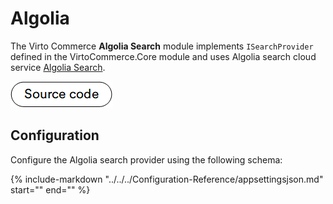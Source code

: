# Algolia

The Virto Commerce **Algolia Search** module implements `ISearchProvider` defined in the VirtoCommerce.Core module and uses Algolia search cloud service [Algolia Search](https://algolia.com).

[![Source code](media/source_code.png)](https://github.com/VirtoCommerce/vc-module-algolia-search/)

## Configuration

Configure the Algolia search provider using the following schema:

{%
   include-markdown "../../../Configuration-Reference/appsettingsjson.md"
   start="<!--algolia-start-->"
   end="<!--algolia-end-->"
%}
